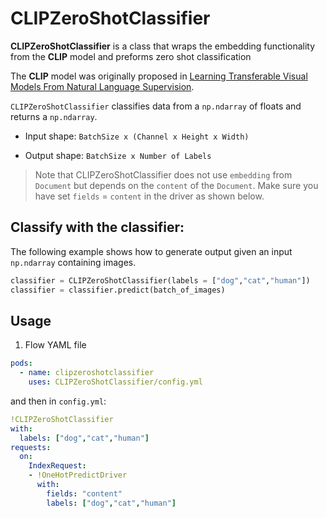 # CLIPZeroShotClassifier

 **CLIPZeroShotClassifier** is a class that wraps the embedding functionality from the **CLIP** model and preforms zero shot classification

The **CLIP** model was originally proposed in  [Learning Transferable Visual Models From Natural Language Supervision](https://cdn.openai.com/papers/Learning_Transferable_Visual_Models_From_Natural_Language_Supervision.pdf).

`CLIPZeroShotClassifier` classifies data from a `np.ndarray` of floats and returns a `np.ndarray`.

- Input shape: `BatchSize x (Channel x Height x Width)`

- Output shape: `BatchSize x Number of Labels`

> Note that CLIPZeroShotClassifier does not use `embedding` from `Document` but depends on the `content` of the `Document`. Make sure you have set `fields` = `content` in the driver as shown below. 

## Classify with the classifier:

The following example shows how to generate output given an input `np.ndarray` containing images.

```python
classifier = CLIPZeroShotClassifier(labels = ["dog","cat","human"])
classifier = classifier.predict(batch_of_images)    
```

## Usage

1. Flow YAML file
  
  ```yaml
  pods:
    - name: clipzeroshotclassifier
      uses: CLIPZeroShotClassifier/config.yml
  ```
 and then in `config.yml`:

  ```yaml
  !CLIPZeroShotClassifier
  with:
    labels: ["dog","cat","human"]
  requests:
    on:
      IndexRequest:
      - !OneHotPredictDriver
        with:
          fields: "content"
          labels: ["dog","cat","human"]
  ```